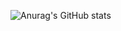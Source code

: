 ![Anurag's GitHub stats](https://github-readme-stats.vercel.app/api?username=codeHyeon&show_icons=true&theme=cobalt)
